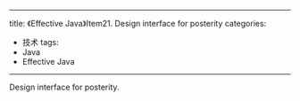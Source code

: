 ﻿
---
title: 《Effective Java》Item21. Design interface for posterity
categories: 
- 技术
tags:
- Java
- Effective Java

---

Design interface for posterity.




